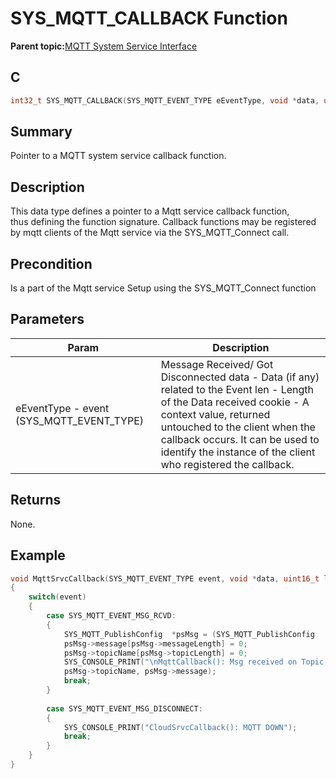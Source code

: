 # SYS\_MQTT\_CALLBACK Function

**Parent topic:**[MQTT System Service Interface](GUID-B5FCF623-E7FF-4626-AA04-20BCC3916E44.md)

## C

```c
int32_t SYS_MQTT_CALLBACK(SYS_MQTT_EVENT_TYPE eEventType, void *data, uint16_t len, void* cookie);
```

## Summary

Pointer to a MQTT system service callback function.

## Description

This data type defines a pointer to a Mqtt service callback function,<br />thus defining the function signature. Callback functions may be registered<br />by mqtt clients of the Mqtt service via the SYS\_MQTT\_Connect call.

## Precondition

Is a part of the Mqtt service Setup using the SYS\_MQTT\_Connect function

## Parameters

|Param|Description|
|-----|-----------|
|eEventType - event \(SYS\_MQTT\_EVENT\_TYPE\)|Message Received/ Got Disconnected data - Data \(if any\) related to the Event len - Length of the Data received cookie - A context value, returned untouched to the client when the callback occurs. It can be used to identify the instance of the client who registered the callback.|

## Returns

None.

## Example

```c
void MqttSrvcCallback(SYS_MQTT_EVENT_TYPE event, void *data, uint16_t len, void* cookie, )
{
    switch(event)
    {
        case SYS_MQTT_EVENT_MSG_RCVD:
        {
            SYS_MQTT_PublishConfig	*psMsg = (SYS_MQTT_PublishConfig	*)data;
            psMsg->message[psMsg->messageLength] = 0;
            psMsg->topicName[psMsg->topicLength] = 0;
            SYS_CONSOLE_PRINT("\nMqttCallback(): Msg received on Topic: %s ; Msg: %s\r\n",
            psMsg->topicName, psMsg->message);
            break;
        }
        
        case SYS_MQTT_EVENT_MSG_DISCONNECT:
        {
            SYS_CONSOLE_PRINT("CloudSrvcCallback(): MQTT DOWN");
            break;
        }
    }
}
```

